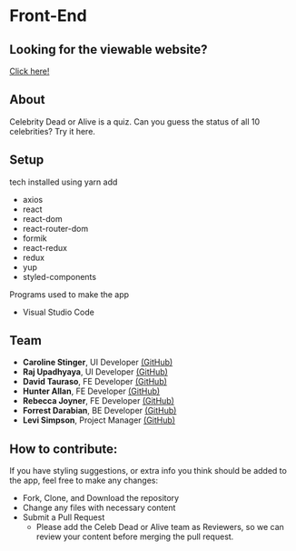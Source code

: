 # Front-End

Looking for the viewable website?
---
[Click here!](https://celeb-dead-or-alive-nov2019.netlify.com/)

About
---
Celebrity Dead or Alive is a quiz.  Can you guess the status of all
10 celebrities?  Try it here.


Setup
---

tech installed using yarn add
*   axios
*   react
*   react-dom
*   react-router-dom
*   formik
*   react-redux
*   redux
*   yup
*   styled-components

Programs used to make the app

*   Visual Studio Code



Team
---

*   **Caroline Stinger**, UI Developer [(GitHub)](https://github.com/kelpiy)
*   **Raj Upadhyaya**, UI Developer [(GitHub)](https://github.com/rUpadhyayahacks)
*   **David Tauraso**, FE Developer [(GitHub)](https://github.com/dtauraso)
*   **Hunter Allan**, FE Developer [(GitHub)](https://github.com/Hunter5555)
*   **Rebecca Joyner**, FE Developer [(GitHub)](https://github.com/rebeccajoyner)
*   **Forrest Darabian**, BE Developer [(GitHub)](https://github.com/Forrestdarabian)
*   **Levi Simpson**, Project Manager [(GitHub)](https://github.com/Levi-Huynh)

How to contribute:
---

If you have styling suggestions, or extra info you think should be added to the app, feel free to make any changes:


*   Fork, Clone, and Download the repository
*   Change any files with necessary content
*   Submit a Pull Request
    *   Please add the Celeb Dead or Alive team as Reviewers, so we can review your content before merging the pull request.

